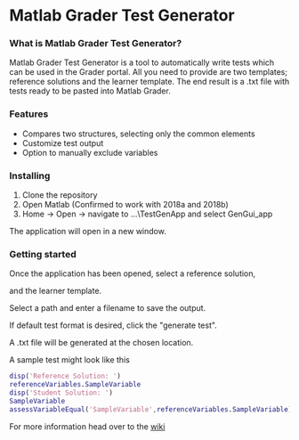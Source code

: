 # Matlab Grader Test Generator

### What is Matlab Grader Test Generator?

Matlab Grader Test Generator is a tool to automatically write tests which can be used in the Grader portal.  All you need to provide are two templates; reference solutions and the learner template.  The end result is a .txt file with tests ready to be pasted into Matlab Grader.

### Features

- Compares two structures, selecting only the common elements
- Customize test output
- Option to manually exclude variables

### Installing

1. Clone the repository
2. Open Matlab (Confirmed to work with  2018a and 2018b)
3. Home → Open → navigate to ...\TestGenApp and select GenGui_app

The application will open in a new window.

### Getting started

Once the application has been opened, select a reference solution,

and the learner template. 

Select a path and enter a filename to save the output.

If default test format is desired, click the "generate test".

A .txt file will be generated at the chosen location.

A sample test might look like this

```matlab
disp('Reference Solution: ')
referenceVariables.SampleVariable
disp('Student Solution: ')
SampleVariable
assessVariableEqual('SampleVariable',referenceVariables.SampleVariable)
```


For more information head over to the [wiki](https://github.com/NTNU-IE-IIR/matlab-grader-test-generator/tree/master/wiki/wiki.md) 